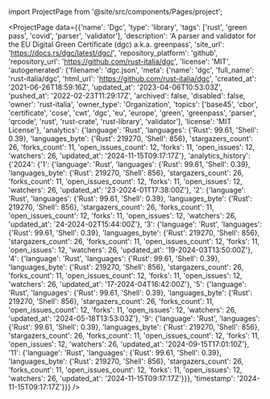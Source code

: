 
import ProjectPage from '@site/src/components/Pages/project';

<ProjectPage
    data={{'name': 'Dgc', 'type': 'library', 'tags': ['rust', 'green pass', 'covid', 'parser', 'validator'], 'description': 'A parser and validator for the EU Digital Green Certificate (dgc) a.k.a. greenpass', 'site_url': 'https://docs.rs/dgc/latest/dgc/', 'repository_platform': 'github', 'repository_url': 'https://github.com/rust-italia/dgc', 'license': 'MIT', 'autogenerated': {'filename': 'dgc.json', 'meta': {'name': 'dgc', 'full_name': 'rust-italia/dgc', 'html_url': 'https://github.com/rust-italia/dgc', 'created_at': '2021-06-26T18:59:16Z', 'updated_at': '2023-04-06T10:53:03Z', 'pushed_at': '2022-02-23T11:29:17Z', 'archived': false, 'disabled': false, 'owner': 'rust-italia', 'owner_type': 'Organization', 'topics': ['base45', 'cbor', 'certificate', 'cose', 'cwt', 'dgc', 'eu', 'europe', 'green', 'greenpass', 'parser', 'qrcode', 'rust', 'rust-crate', 'rust-library', 'validator'], 'license': 'MIT License'}, 'analytics': {'language': 'Rust', 'languages': {'Rust': 99.61, 'Shell': 0.39}, 'languages_byte': {'Rust': 219270, 'Shell': 856}, 'stargazers_count': 26, 'forks_count': 11, 'open_issues_count': 12, 'forks': 11, 'open_issues': 12, 'watchers': 26, 'updated_at': '2024-11-15T09:17:17Z'}, 'analytics_history': {'2024': {'1': {'language': 'Rust', 'languages': {'Rust': 99.61, 'Shell': 0.39}, 'languages_byte': {'Rust': 219270, 'Shell': 856}, 'stargazers_count': 26, 'forks_count': 11, 'open_issues_count': 12, 'forks': 11, 'open_issues': 12, 'watchers': 26, 'updated_at': '23-2024-01T17:38:00Z'}, '2': {'language': 'Rust', 'languages': {'Rust': 99.61, 'Shell': 0.39}, 'languages_byte': {'Rust': 219270, 'Shell': 856}, 'stargazers_count': 26, 'forks_count': 11, 'open_issues_count': 12, 'forks': 11, 'open_issues': 12, 'watchers': 26, 'updated_at': '24-2024-02T15:44:00Z'}, '3': {'language': 'Rust', 'languages': {'Rust': 99.61, 'Shell': 0.39}, 'languages_byte': {'Rust': 219270, 'Shell': 856}, 'stargazers_count': 26, 'forks_count': 11, 'open_issues_count': 12, 'forks': 11, 'open_issues': 12, 'watchers': 26, 'updated_at': '19-2024-03T13:50:00Z'}, '4': {'language': 'Rust', 'languages': {'Rust': 99.61, 'Shell': 0.39}, 'languages_byte': {'Rust': 219270, 'Shell': 856}, 'stargazers_count': 26, 'forks_count': 11, 'open_issues_count': 12, 'forks': 11, 'open_issues': 12, 'watchers': 26, 'updated_at': '17-2024-04T16:42:00Z'}, '5': {'language': 'Rust', 'languages': {'Rust': 99.61, 'Shell': 0.39}, 'languages_byte': {'Rust': 219270, 'Shell': 856}, 'stargazers_count': 26, 'forks_count': 11, 'open_issues_count': 12, 'forks': 11, 'open_issues': 12, 'watchers': 26, 'updated_at': '2024-05-18T13:53:03Z'}, '9': {'language': 'Rust', 'languages': {'Rust': 99.61, 'Shell': 0.39}, 'languages_byte': {'Rust': 219270, 'Shell': 856}, 'stargazers_count': 26, 'forks_count': 11, 'open_issues_count': 12, 'forks': 11, 'open_issues': 12, 'watchers': 26, 'updated_at': '2024-09-15T17:01:10Z'}, '11': {'language': 'Rust', 'languages': {'Rust': 99.61, 'Shell': 0.39}, 'languages_byte': {'Rust': 219270, 'Shell': 856}, 'stargazers_count': 26, 'forks_count': 11, 'open_issues_count': 12, 'forks': 11, 'open_issues': 12, 'watchers': 26, 'updated_at': '2024-11-15T09:17:17Z'}}}, 'timestamp': '2024-11-15T09:17:17Z'}}}
/>
